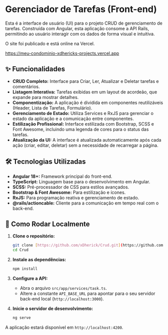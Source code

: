 # Gerenciador de Tarefas (Front-end)

Esta é a interface de usuário (UI) para o projeto CRUD de gerenciamento de tarefas. Construída com Angular, esta aplicação consome a API Rails, permitindo ao usuário interagir com os dados de forma visual e intuitiva.

O site foi publicado e está online na Vercel.

https://meu-condominio-xdhericks-projects.vercel.app

## ✨ Funcionalidades

- **CRUD Completo:** Interface para Criar, Ler, Atualizar e Deletar tarefas e comentários.
- **Listagem Interativa:** Tarefas exibidas em um layout de acordeão, que expande para mostrar detalhes.
- **Componentização:** A aplicação é dividida em componentes reutilizáveis (Header, Lista de Tarefas, Formulário).
- **Gerenciamento de Estado:** Utiliza Services e RxJS para gerenciar o estado da aplicação e a comunicação entre componentes.
- **Estilização Profissional:** Interface estilizada com Bootstrap, SCSS e Font Awesome, incluindo uma legenda de cores para o status das tarefas.
- **Atualização da UI:** A interface é atualizada automaticamente após cada ação (criar, editar, deletar) sem a necessidade de recarregar a página.

## 🛠️ Tecnologias Utilizadas

- **Angular 18+:** Framework principal do front-end.
- **TypeScript:** Linguagem base para o desenvolvimento em Angular.
- **SCSS:** Pré-processador de CSS para estilos avançados.
- **Bootstrap & Font Awesome:** Para estilização e ícones.
- **RxJS:** Para programação reativa e gerenciamento de estado.
- **@rails/actioncable:** Cliente para a comunicação em tempo real com o back-end.

## 🚀 Como Rodar Localmente

1.  **Clone o repositório:**

    ```bash
    git clone [https://github.com/xDherick/Crud.git](https://github.com/xDherick/Crud.git)
    cd Crud
    ```

2.  **Instale as dependências:**

    ```bash
    npm install
    ```

3.  **Configure a API:**

    - Abra o arquivo `src/app/services/task.ts`.
    - Altere a constante `API_BASE_URL` para apontar para o seu servidor back-end local (`http://localhost:3000`).

4.  **Inicie o servidor de desenvolvimento:**
    ```bash
    ng serve
    ```

A aplicação estará disponível em `http://localhost:4200`.
